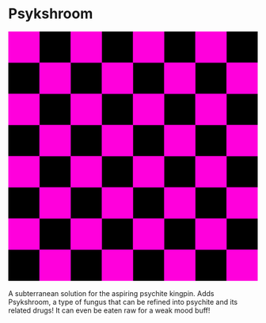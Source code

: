 # Psykshroom
![plot](./About/Preview.png)

A subterranean solution for the aspiring psychite kingpin. Adds Psykshroom, a type of fungus that can be refined into psychite and its related drugs! It can even be eaten raw for a weak mood buff!
